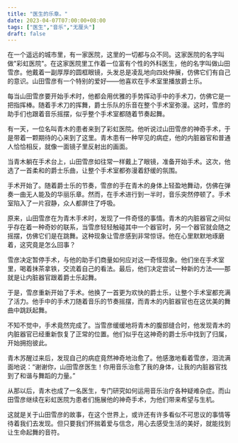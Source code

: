 ```yaml
---
title: "医生的乐章。"
date: 2023-04-07T07:00:00+08:00
tags: ["医生","音乐","无厘头"]
draft: false
---
```


在一个遥远的城市里，有一家医院，这里的一切都与众不同。这家医院的名字叫做"彩虹医院"。在这家医院里工作着一位富有个性的外科医生，他的名字叫做山田雪彦。他戴着一副厚厚的圆框眼镜，头发总是凌乱地向四处伸展，仿佛它们有自己的意识。山田雪彦有一个特别的爱好——他喜欢在手术室里播放爵士乐。

每当山田雪彦要开始手术时，他都会用优雅的手势挥动手中的手术刀，仿佛它是一把指挥棒。随着手术刀的挥舞，爵士乐队的乐音在整个手术室弥漫。这时，雪彦的助手们也跟着音乐摇摆，似乎整个手术室都随着节奏起舞。

有一天，一位名叫青木的患者来到了彩虹医院。他听说过山田雪彦的神奇手术，于是带着一颗期待的心来到了这里。青木患有一种罕见的病症，他的内脏器官和普通人恰恰相反，就像一面镜子里反射出的画面。

当青木躺在手术台上，山田雪彦如往常一样戴上了眼镜，准备开始手术。这次，他选了一首柔和的爵士乐曲，让整个手术室都弥漫着舒缓的氛围。

手术开始了。随着爵士乐的节奏，雪彦的手在青木的身体上轻盈地舞动，仿佛在弹奏一曲无人能及的华丽乐章。然而，在手术进行到一半时，音乐突然停顿了。手术室陷入了一片寂静，众人都屏住了呼吸。

原来，山田雪彦在为青木手术时，发现了一件奇怪的事情。青木的内脏器官之间似乎存在着一种奇妙的联系，当雪彦轻轻触碰其中一个器官时，另一个器官就会随之摇摆，仿佛它们是在跳舞。这种现象让雪彦感到非常惊讶。他在心里默默地琢磨着，这究竟是怎么回事？

雪彦决定暂停手术，与他的助手们商量如何应对这一奇怪现象。他们坐在手术室里，喝着抹茶拿铁，交流着自己的看法。最后，他们决定尝试一种新的方法——那就是让内脏器官跟着爵士乐起舞。

于是，雪彦重新开始了手术。他换了一首更为欢快的爵士乐，让整个手术室都充满了活力。他手中的手术刀随着音乐的节奏摇摆，而青木的内脏器官也在这优美的舞曲中跳跃起舞。

不知不觉中，手术竟然完成了。当雪彦缓缓地将青木的腹部缝合时，他发现青木的内脏器官已经重新恢复了正常的位置。他们似乎在这神奇的爵士乐中找到了归属，开始拥抱彼此。

青木苏醒过来后，发现自己的病症竟然神奇地治愈了。他感激地看着雪彦，泪流满面地说：“谢谢你，山田雪彦医生！你用音乐治愈了我的身体，让我的内脏器官找到了和谐与舞蹈的力量。”

从那以后，青木也成了一名医生，专门研究如何运用音乐治疗各种疑难杂症。而山田雪彦继续在彩虹医院为患者们施展他的神奇手术，为他们带来希望与生机。

这就是关于山田雪彦的故事，在这个世界上，或许还有许多看似不可思议的事情等待着我们去发现。但只要我们怀揣着爱与信念，用心去感受生活的美好，就能找到让生命起舞的音符。



